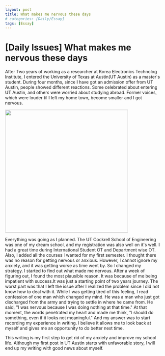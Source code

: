 ```yaml
---
layout: post
title: What makes me nervous these days
# categories: [Daily/Essay]
tags: [Essay]
---
```


# [Daily Issues] What makes me nervous these days

After Two years of working as a researcher at Korea Electronics Technolog Institute, I entered the University of Texas at Austin(UT Austin) as a master's student. During four months, since I have got an admission offer from UT Austin, people showed different reactions. Some celebrated about entering UT Austin, and others were worried about studying abroad. Former voices, which were louder til I left my home town, become smaller and I got nervous.

<img align="center" img src="https://media.giphy.com/media/LytiZGHa3DbCE/giphy.gif" width="400" />


Everything was going as I planned. The UT Cockrell School of Engineering was one of my dream school, and my registration was also well on it's well. I had a great time during International Student OT and Department wise OT. Also, I added all the courses I wanted for my first semester. I thought there was no reason for getting nervous or anxious. However, I cannot ignore my anxiety, and it was getting worse as time went by.
So I changed my strategy. I started to find out what made me nervous. After a week of figuring out, I found the most plausible reason. It was because of me being impatient with success.It was just a starting point of two years journey. The worst part was that I left the issue after I realized the problem since I did not know how to deal with it.
While I was getting tired of this feeling, I read confession of one man which changed my mind. He was a man who just got discharged from the army and trying to settle in where he came from. He said, "I was nervous because I was doing nothing at that time." At that moment, the words penetrated my heart and made me think, "I should do something, even if it looks not meaningful." And my answer was to start recording my experience in writing. I believe it allows me to look back at myself and gives me an opportunity to do better next time.



This writing is my first step to get rid of my anxiety and improve my school life. Although my first post in UT Austin starts with unfavorable story, I will end up my writing with good news about myself.
